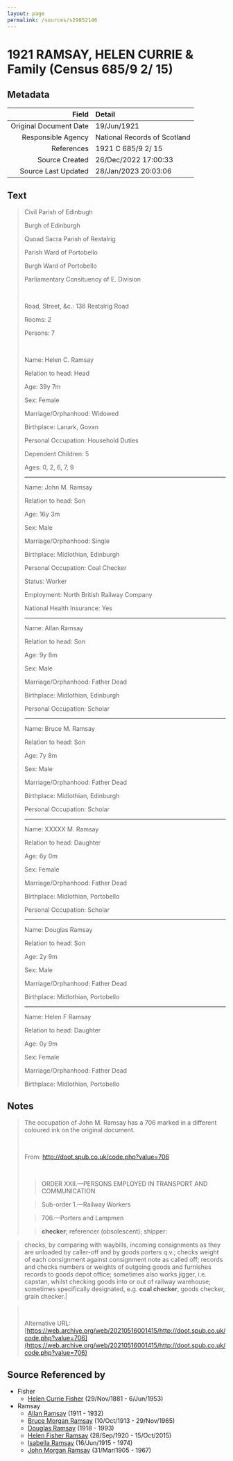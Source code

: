 ```yaml
---
layout: page
permalink: /sources/s29852146
---
```


# 1921 RAMSAY, HELEN CURRIE & Family (Census 685/9 2/ 15)

## Metadata

Field | Detail
---:|:---
Original Document Date | 19/Jun/1921
Responsible Agency | National Records of Scotland
References | 1921 C 685/9 2/ 15
Source Created | 26/Dec/2022 17:00:33
Source Last Updated | 28/Jan/2023 20:03:06

## Text

> Civil Parish of Edinbugh
>
> Burgh of Edinburgh
>
> Quoad Sacra Parish of Restalrig
>
> Parish Ward of Portobello
>
> Burgh Ward of Portobello
>
> Parliamentary Consituency of E. Division
>
> <br/>
>
> Road, Street, &c.: 136 Restalrig Road
>
> Rooms: 2
>
> Persons: 7
>
> <br/>
>
> Name: Helen C. Ramsay
>
> Relation to head: Head
>
> Age: 39y 7m
>
> Sex: Female
>
> Marriage/Orphanhood: Widowed
>
> Birthplace: Lanark, Govan
>
> Personal Occupation: Household Duties
>
> Dependent Children: 5
>
> Ages: 0, 2, 6, 7, 9
>
> ---
>
> Name: John M. Ramsay
>
> Relation to head: Son
>
> Age: 16y 3m
>
> Sex: Male
>
> Marriage/Orphanhood: Single
>
> Birthplace: Midlothian, Edinburgh
>
> Personal Occupation: Coal Checker
>
> Status: Worker
>
> Employment: North British Railway Company
>
> National Health Insurance: Yes
>
> ---
>
> Name: Allan Ramsay
>
> Relation to head: Son
>
> Age: 9y 8m
>
> Sex: Male
>
> Marriage/Orphanhood: Father Dead
>
> Birthplace: Midlothian, Edinburgh
>
> Personal Occupation: Scholar
>
> ---
>
> Name: Bruce M. Ramsay
>
> Relation to head: Son
>
> Age: 7y 8m
>
> Sex: Male
>
> Marriage/Orphanhood: Father Dead
>
> Birthplace: Midlothian, Edinburgh
>
> Personal Occupation: Scholar
>
> ---
>
> Name: XXXXX M. Ramsay
>
> Relation to head: Daughter
>
> Age: 6y 0m
>
> Sex: Female
>
> Marriage/Orphanhood: Father Dead
>
> Birthplace: Midlothian, Portobello
>
> Personal Occupation: Scholar
>
> ---
>
> Name: Douglas Ramsay
>
> Relation to head: Son
>
> Age: 2y 9m
>
> Sex: Male
>
> Marriage/Orphanhood: Father Dead
>
> Birthplace: Midlothian, Portobello
>
> ---
>
> Name: Helen F Ramsay
>
> Relation to head: Daughter
>
> Age: 0y 9m
>
> Sex: Female
>
> Marriage/Orphanhood: Father Dead
>
> Birthplace: Midlothian, Portobello
>

## Notes

> The occupation of John M. Ramsay has a 706 marked in a different coloured ink on the original document.
>
> <br/>
>
> From: http://doot.spub.co.uk/code.php?value=706
>
> <br/>
>
> > ORDER XXII.—PERSONS EMPLOYED IN TRANSPORT AND COMMUNICATION
>
> > Sub-order 1.—Railway Workers
>
> > 706.—Porters and Lampmen
>
> > 
>
> > **checker**; referencer (obsolescent); shipper:
>

> checks, by comparing with waybills, incoming consignments as they are unloaded by caller-off and by goods porters q.v.; checks weight of each consignment against consignment note as called off; records and checks numbers or weights of outgoing goods and furnishes records to goods depot office; sometimes also works jigger, i.e. capstan, whilst checking goods into or out of railway warehouse; sometimes specifically designated, e.g. **coal checker**, goods checker, grain checker.|

> <br/>
>
> Alternative URL: [https://web.archive.org/web/20210516001415/http://doot.spub.co.uk/code.php?value=706](https://web.archive.org/web/20210516001415/http://doot.spub.co.uk/code.php?value=706)
>


## Source Referenced by

* Fisher
  * [Helen Currie Fisher](../people/@18426904@-helen-currie-fisher-b1881-11-29-d1953-6-6.md) (29/Nov/1881 - 6/Jun/1953)
* Ramsay
  * [Allan Ramsay](../people/@62219744@-allan-ramsay-b1911-d1932.md) (1911 - 1932)
  * [Bruce Morgan Ramsay](../people/@49046148@-bruce-morgan-ramsay-b1913-10-10-d1965-11-29.md) (10/Oct/1913 - 29/Nov/1965)
  * [Douglas Ramsay](../people/@12977578@-douglas-ramsay-b1918-d1993.md) (1918 - 1993)
  * [Helen Fisher Ramsay](../people/@34267190@-helen-fisher-ramsay-b1920-9-28-d2015-10-15.md) (28/Sep/1920 - 15/Oct/2015)
  * [Isabella Ramsay](../people/@80504300@-isabella-ramsay-b1915-6-16-d1974.md) (16/Jun/1915 - 1974)
  * [John Morgan Ramsay](../people/@55070438@-john-morgan-ramsay-b1905-3-31-d1967.md) (31/Mar/1905 - 1967)
